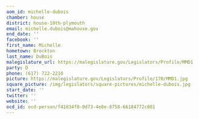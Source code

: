 ```yaml
---
aom_id: michelle-dubois
chamber: house
district: house-10th-plymouth
email: michelle.dubois@mahouse.gov
end_date: ''
facebook: ''
first_name: Michelle
hometown: Brockton
last_name: DuBois
malegislature_url: https://malegislature.gov/Legislators/Profile/MMD1
party: D
phone: (617) 722-2210
picture: https://malegislature.gov/Legislators/Profile/170/MMD1.jpg
square_picture: /img/legislators/square-pictures/michelle-dubois.jpg
start_date: ''
twitter: ''
website: ''
ocd_id: ocd-person/f41834f0-0d73-4e8e-8758-66184772c081
---
```

